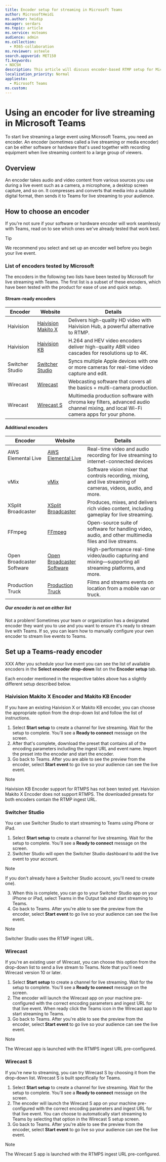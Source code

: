 ```yaml
---
title: Encoder setup for streaming in Microsoft Teams
author: MicrosoftHeidi
ms.author: heidip
manager: serdars
ms.topic: article
ms.service: msteams
audience: admin
ms.collection: 
  - M365-collaboration
ms.reviewer: asteele
search.appverid: MET150
f1.keywords:
- NOCSH
description: This article will discuss encoder-based RTMP setup for Microsoft Teams streaming events.
localization_priority: Normal
appliesto: 
  - Microsoft Teams
ms.custom:
---
```


# Using an encoder for live streaming in Microsoft Teams

To start live streaming a large event using Microsoft Teams, you need an encoder. An encoder (sometimes called a live streaming or media encoder) can be either software or hardware that's used together with recording equipment when live streaming content to a large group of viewers.

## Overview

An encoder takes audio and video content from various sources you use during a live event such as a camera, a microphone, a desktop screen capture, and so on. It compresses and converts that media into a suitable digital format, then sends it to Teams for live streaming to your audience.

## How to choose an encoder

If you're not sure if your software or hardware encoder will work seamlessly with Teams, read on to see which ones we've already tested that work best.

> [!TIP]
> We recommend you select and set up an encoder well before you begin your live event.

### List of encoders tested by Microsoft

The encoders in the following two lists have been tested by Microsoft for live streaming with Teams. The first list is a subset of these encoders, which have been tested with the product for ease of use and quick setup.

#### Stream-ready encoders

|Encoder         |Website  |Details  |
|----------------|---------|---------|
|Haivision       |[Haivision Makito X](https://www.haivision.com/microsoft/stream) |Delivers high-quality HD video with Haivision Hub, a powerful alternative to RTMP. |
|Haivision       |[Haivision KB](https://www.haivision.com/microsoft/stream) |H.264 and HEV video encoders deliver high-quality ABR video cascades for resolutions up to 4K. |
|Switcher Studio |[Switcher Studio](https://www.switcherstudio.com/microsoft-stream) |Syncs multiple Apple devices with one or more cameras for real-time video capture and edit. |
|Wirecast        |[Wirecast](https://www.telestream.net/wirecast) |Webcasting software that covers all the basics + multi-camera production. |
|Wirecast        |[Wirecast S](https://www.telestream.net/WirecastS) |Multimedia production software with chroma key filters, advanced audio channel mixing, and local Wi-Fi camera apps for your phone. |

#### Additional encoders

|Encoder                   |Website  |Details  |
|--------------------------|---------|---------|
|AWS Elemental Live        |[AWS Elemental Live](https://www.elemental.com/products/aws-elemental-appliances-software/#elemental-live) |Real-time video and audio recording for live streaming to internet-connected devices |
|vMix                      |[vMix](https://www.vmix.com/) |Software vision mixer that controls recording, mixing, and live streaming of cameras, videos, audio, and more. |
|XSplit Broadcaster        |[XSplit Broadcaster](https://www.xsplit.com/) |Produces, mixes, and delivers rich video content, including gameplay for live streaming. |
|FFmpeg                    |[FFmpeg](https://ffmpeg.org/) |Open-source suite of software for handling video, audio, and other multimedia files and live streams. |
|Open Broadcaster Software |[Open Broadcaster Software](https://obsproject.com/) |High-performance real-time video/audio capturing and mixing—supporting all streaming platforms, and more. |
|Production Truck          |[Production Truck](https://www.blueframetech.com/productiontruck) |Films and streams events on location from a mobile van or truck. |

##### Our encoder is not on either list

Not a problem! Sometimes your team or organization has a designated encoder they want you to use and you want to ensure it's ready to stream live with Teams. If so, you can learn how to manually configure your own encoder to stream live events to Teams.

## Set up a Teams-ready encoder

XXX After you schedule your live event you can see the list of available encoders in the **Select encoder drop-down** list on the **Encoder setup** tab.

Each encoder mentioned in the respective tables above has a slightly different setup described below.

### Haivision Makito X Encoder and Makito KB Encoder

If you have an existing Haivision X or Makito KB encoder, you can choose the appropriate option from the drop-down list and follow the list of instructions.

1. Select **Start setup** to create a channel for live streaming. Wait for the setup to complete. You'll see a **Ready to connect** message on the screen.
1. After that's complete, download the preset that contains all of the encoding parameters including the ingest URL and event name. Import the preset into the encoder and start the encoder.
1. Go back to Teams. After you are able to see the preview from the encoder, select **Start event** to go live so your audience can see the live event.

> [!NOTE]
> Haivision KB Encoder support for RTMPS has not been tested yet. Haivision Makito X Encoder does not support RTMPS. The downloaded presets for both encoders contain the RTMP ingest URL.

### Switcher Studio

You can use Switcher Studio to start streaming to Teams using iPhone or iPad.

1. Select **Start setup** to create a channel for live streaming. Wait for the setup to complete. You'll see a **Ready to connect** message on the screen.
2. Switcher Studio will open the Switcher Studio dashboard to add the live event to your account.

> [!NOTE]
> If you don't already have a Switcher Studio account, you'll need to create one).

3. When this is complete, you can go to your Switcher Studio app on your iPhone or iPad, select Teams in the Output tab and start streaming to Teams.
4. Go back to Teams. After you're able to see the preview from the encoder, select **Start event** to go live so your audience can see the live event.

> [!NOTE]
> Switcher Studio uses the RTMP ingest URL.

### Wirecast

If you're an existing user of Wirecast, you can choose this option from the drop-down list to send a live stream to Teams. Note that you'll need Wirecast version 10 or later.

1. Select **Start setup** to create a channel for live streaming. Wait for the setup to complete. You'll see a **Ready to connect** message on the screen.
1. The encoder will launch the Wirecast app on your machine pre-configured with the correct encoding parameters and ingest URL for that live event. When ready click the Teams icon in the Wirecast app to start streaming to Teams.
1. Go back to Teams. After you're able to see the preview from the encoder, select **Start event** to go live so your audience can see the live event.

> [!NOTE]
> The Wirecast app is launched with the RTMPS ingest URL pre-configured.

### Wirecast S

If you're new to streaming, you can try Wirecast S by choosing it from the drop-down list. Wirecast S is built specifically for Teams.

1. Select **Start setup** to create a channel for live streaming. Wait for the setup to complete. You'll see a **Ready to connect** message on the screen.
1. The encoder will launch the Wirecast S app on your machine pre-configured with the correct encoding parameters and ingest URL for that live event. You can choose to automatically start streaming to Teams by selecting that option in the Wirecast S setup screen.
1. Go back to Teams. After you're able to see the preview from the encoder, select **Start event** to go live so your audience can see the live event.

> [!NOTE]
> The Wirecast S app is launched with the RTMPS ingest URL pre-configured.
